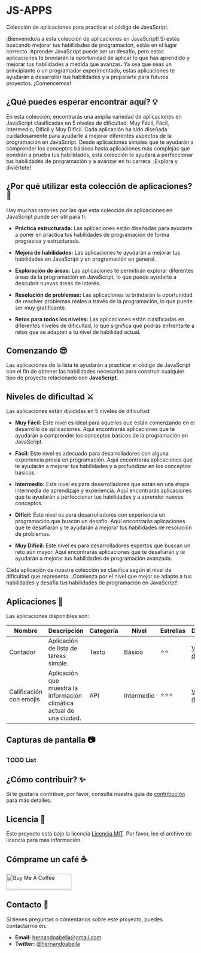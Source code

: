 # JS-APPS

Colección de aplicaciones para practicar el código de JavaScript.

¡Bienvenido/a a esta colección de aplicaciones en JavaScript! Si estás buscando mejorar tus habilidades de programación, estás en el lugar correcto. Aprender JavaScript puede ser un desafío, pero estas aplicaciones te brindarán la oportunidad de aplicar lo que has aprendido y mejorar tus habilidades a medida que avanzas. Ya sea que seas un principiante o un programador experimentado, estas aplicaciones te ayudarán a desarrollar tus habilidades y a prepararte para futuros proyectos. ¡Comencemos!

## ¿Qué puedes esperar encontrar aquí? 💡

En esta colección, encontrarás una amplia variedad de aplicaciones en JavaScript clasificadas en 5 niveles de dificultad: Muy Fácil, Fácil, Intermedio, Difícil y Muy Difícil. Cada aplicación ha sido diseñada cuidadosamente para ayudarte a mejorar diferentes aspectos de la programación en JavaScript. Desde aplicaciones simples que te ayudarán a comprender los conceptos básicos hasta aplicaciones más complejas que pondrán a prueba tus habilidades, esta colección te ayudará a perfeccionar tus habilidades de programación y a avanzar en tu carrera. ¡Explora y diviértete!

## ¿Por qué utilizar esta colección de aplicaciones? 🤔

Hay muchas razones por las que esta colección de aplicaciones en JavaScript puede ser útil para ti:

- **Práctica estructurada:** Las aplicaciones están diseñadas para ayudarte a poner en práctica tus habilidades de programación de forma progresiva y estructurada.

- **Mejora de habilidades:** Las aplicaciones te ayudarán a mejorar tus habilidades en JavaScript y en programación en general.

- **Exploración de áreas:** Las aplicaciones te permitirán explorar diferentes áreas de la programación en JavaScript, lo que puede ayudarte a descubrir nuevas áreas de interés.

- **Resolución de problemas:** Las aplicaciones te brindarán la oportunidad de resolver problemas reales a través de la programación, lo que puede ser muy gratificante.

- **Retos para todos los niveles:** Las aplicaciones están clasificadas en diferentes niveles de dificultad, lo que significa que podrás enfrentarte a retos que se adapten a tu nivel de habilidad actual.

## Comenzando 😎

Las aplicaciones de la lista te ayudarán a practicar el código de JavaScript con el fin de obtener las habilidades necesarias para construir cualquier tipo de proyecto relacionado con **JavaScript**.

## Niveles de dificultad ⚔️

Las aplicaciones están divididas en 5 niveles de dificultad:

- **Muy Fácil:** Este nivel es ideal para aquellos que están comenzando en el desarrollo de aplicaciones. Aquí encontrarás aplicaciones que te ayudarán a comprender los conceptos básicos de la programación en JavaScript.

- **Fácil:** Este nivel es adecuado para desarrolladores con alguna experiencia previa en programación. Aquí encontrarás aplicaciones que te ayudarán a mejorar tus habilidades y a profundizar en los conceptos básicos.

- **Intermedio:** Este nivel es para desarrolladores que están en una etapa intermedia de aprendizaje y experiencia. Aquí encontrarás aplicaciones que te ayudarán a perfeccionar tus habilidades y a aprender nuevos conceptos.

- **Difícil:** Este nivel es para desarrolladores con experiencia en programación que buscan un desafío. Aquí encontrarás aplicaciones que te desafiarán y te ayudarán a mejorar tus habilidades de resolución de problemas.

- **Muy Difícil:** Este nivel es para desarrolladores expertos que buscan un reto aún mayor. Aquí encontrarás aplicaciones que te desafiarán y te ayudarán a mejorar tus habilidades de programación avanzada.

Cada aplicación de nuestra colección se clasifica según el nivel de dificultad que representa. ¡Comienza por el nivel que mejor se adapte a tus habilidades y desafía tus habilidades de programación en JavaScript!

## Aplicaciones 📱

Las aplicaciones disponibles son:

| Nombre                       | Descripción                                                           | Categoría | Nivel      | Estrellas  | Demo                                     |
| ---------------------------- | --------------------------------------------------------------------- | --------- | ---------- | ---------- | ---------------------------------------- |
| Contador                     | Aplicación de lista de tareas simple.                                 | Texto     | Básico     | ⭐⭐       | [Ver demo](https://todolist-demo.com)    |
| Calificación con emojis      | Aplicación que muestra la información climática actual de una ciudad. | API       | Intermedio | ⭐⭐⭐     | [Ver demo](https://weatherapp-demo.com)  |

## Capturas de pantalla 📷

### TODO List


## ¿Cómo contribuir? ✨

Si te gustaría contribuir, por favor, consulta nuestra guía de [contribución](./CONTRIBUTING.md) para más detalles.

## Licencia 📜

Este proyecto está bajo la licencia [Licencia MIT](./LICENSE.md). Por favor, lee el archivo de licencia para más información.

## Cómprame un café ☕

<a href="https://www.buymeacoffee.com/hernandoabella" target="_blank"><img src="https://www.buymeacoffee.com/assets/img/custom_images/orange_img.png" alt="Buy Me A Coffee" style="height: 41px !important;width: 174px !important;box-shadow: 0px 3px 2px 0px rgba(190, 190, 190, 0.5) !important;-webkit-box-shadow: 0px 3px 2px 0px rgba(190, 190, 190, 0.5) !important;" ></a>

## Contacto 📩

Si tienes preguntas o comentarios sobre este proyecto, puedes contactarme en:

- **Email:** hernandoabella@gmail.com
- **Twitter:** [@hernandoabella](https://twitter.com/hernandoabella)
